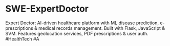 # SWE-ExpertDoctor
Expert Doctor: AI-driven healthcare platform with ML disease prediction, e-prescriptions &amp; medical records management. Built with Flask, JavaScript &amp; SVM. Features geolocation services, PDF prescriptions &amp; user auth. #HealthTech #A
